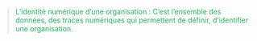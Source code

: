 
> <span style="color: #26B260">
>L’identité numérique d’une organisation : C’est l’ensemble des données, des traces numériques qui permettent de définir, d’identifier une organisation.
></span>


